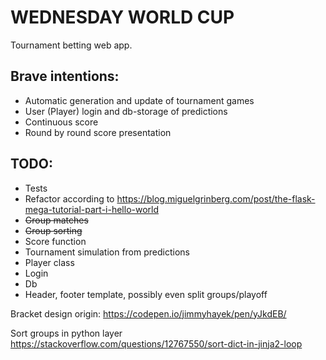 # WEDNESDAY WORLD CUP

Tournament betting web app.

## Brave intentions:

 - Automatic generation and update of tournament games
 - User (Player) login and db-storage of predictions
 - Continuous score
 - Round by round score presentation
 
 ## TODO:
 
  - Tests
  - Refactor according to https://blog.miguelgrinberg.com/post/the-flask-mega-tutorial-part-i-hello-world 
  - ~~Group matches~~
  - ~~Group sorting~~
  - Score function
  - Tournament simulation from predictions
  - Player class
  - Login
  - Db
  - Header, footer template, possibly even split groups/playoff


Bracket design origin:
https://codepen.io/jimmyhayek/pen/yJkdEB/

Sort groups in python layer
https://stackoverflow.com/questions/12767550/sort-dict-in-jinja2-loop



